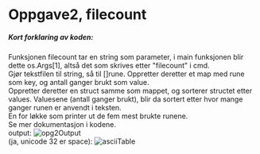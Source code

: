 
<h1>Oppgave2, filecount</h1>
<h5>Kort forklaring av koden:</h5>
Funksjonen filecount tar en string som parameter, i main funksjonen blir dette os.Args[1], altså det som skrives etter "filecount" i cmd. <br>
Gjør tekstfilen til string, så til []rune. Oppretter deretter et map med rune som key, og antall ganger brukt som value.<br>
Oppretter deretter en struct samme som mappet, og sorterer structet etter values. Valuesene (antall ganger brukt), blir da sortert etter hvor mange ganger runen er anvendt i teksten. <br>
En for løkke som printer ut de fem mest brukte runene. <br>
Se mer dokumentasjon i kodene.
<br> output:
<img src="https://i.imgur.com/PAUFm8H.png" alt="opg2Output">
<br>
(ja, unicode 32 er space): <img src="https://i.imgur.com/afaPBYD.png" alt="asciiTable">


